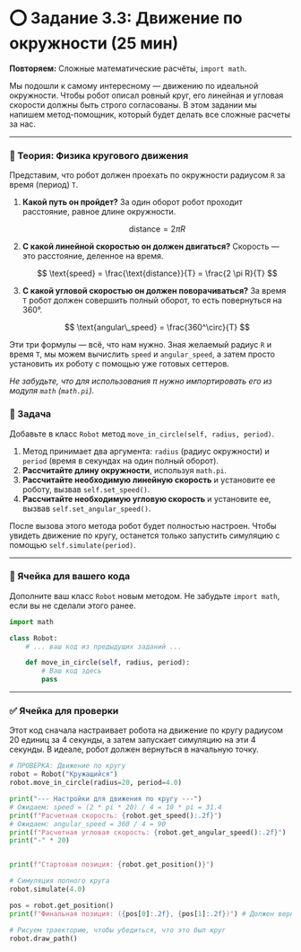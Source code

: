 # ⭕ Задание 3.3: Движение по окружности (25 мин)

**Повторяем:** Сложные математические расчёты, `import math`.

Мы подошли к самому интересному — движению по идеальной окружности. Чтобы робот описал ровный круг, его линейная и угловая скорости должны быть строго согласованы. В этом задании мы напишем метод-помощник, который будет делать все сложные расчеты за нас.

---

### 🧠 Теория: Физика кругового движения

Представим, что робот должен проехать по окружности радиусом `R` за время (период) `T`.

1. **Какой путь он пройдет?** За один оборот робот проходит расстояние, равное длине окружности.

   $$
   \text{distance} = 2 \pi R
   $$
2. **С какой линейной скоростью он должен двигаться?** Скорость — это расстояние, деленное на время.

   $$
   \text{speed} = \frac{\text{distance}}{T} = \frac{2 \pi R}{T}
   $$
3. **С какой угловой скоростью он должен поворачиваться?** За время `T` робот должен совершить полный оборот, то есть повернуться на 360°.

   $$
   \text{angular\_speed} = \frac{360^\circ}{T}
   $$

Эти три формулы — всё, что нам нужно. Зная желаемый радиус `R` и время `T`, мы можем вычислить `speed` и `angular_speed`, а затем просто установить их роботу с помощью уже готовых сеттеров.

*Не забудьте, что для использования $\pi$ нужно импортировать его из модуля `math` (`math.pi`).*

### 📝 Задача

Добавьте в класс `Robot` метод `move_in_circle(self, radius, period)`.

1. Метод принимает два аргумента: `radius` (радиус окружности) и `period` (время в секундах на один полный оборот).
2. **Рассчитайте длину окружности**, используя `math.pi`.
3. **Рассчитайте необходимую линейную скорость** и установите ее роботу, вызвав `self.set_speed()`.
4. **Рассчитайте необходимую угловую скорость** и установите ее, вызвав `self.set_angular_speed()`.

После вызова этого метода робот будет полностью настроен. Чтобы увидеть движение по кругу, останется только запустить симуляцию с помощью `self.simulate(period)`.

---

### 🚀 Ячейка для вашего кода

Дополните ваш класс `Robot` новым методом. Не забудьте `import math`, если вы не сделали этого ранее.

```python
import math

class Robot:
    # ... ваш код из предыдущих заданий ...

    def move_in_circle(self, radius, period):
        # Ваш код здесь
        pass
```

---

### ✅ Ячейка для проверки

Этот код сначала настраивает робота на движение по кругу радиусом 20 единиц за 4 секунды, а затем запускает симуляцию на эти 4 секунды. В идеале, робот должен вернуться в начальную точку.

```python
# ПРОВЕРКА: Движение по кругу
robot = Robot("Кружащийся")
robot.move_in_circle(radius=20, period=4.0)

print("--- Настройки для движения по кругу ---")
# Ожидаем: speed = (2 * pi * 20) / 4 = 10 * pi = 31.4
print(f"Расчетная скорость: {robot.get_speed():.2f}")
# Ожидаем: angular_speed = 360 / 4 = 90
print(f"Расчетная угловая скорость: {robot.get_angular_speed():.2f}")
print("-" * 20)


print(f"Стартовая позиция: {robot.get_position()}")

# Симуляция полного круга
robot.simulate(4.0)

pos = robot.get_position()
print(f"Финальная позиция: ({pos[0]:.2f}, {pos[1]:.2f})") # Должен вернуться близко к (0, 0)

# Рисуем траекторию, чтобы убедиться, что это был круг
robot.draw_path()
```
